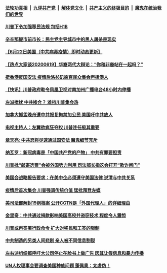 

####  [法轮功真相](../../../../basic/blob/master/README.md?t=06231631) &nbsp;|&nbsp; [九评共产党](../../../../9ping.md/blob/master/README.md?t=06231631) &nbsp;|&nbsp; [解体党文化](../../../../jtdwh.md/blob/master/README.md?t=06231631)  &nbsp;|&nbsp; [共产主义的终极目的](../../../../gczydzjmd.md/blob/master/README.md?t=06231631) &nbsp;|&nbsp; [魔鬼在统治我们的世界](../../../../mgztzwmdsj.md/blob/master/README.md?t=06231631) 

#### [川普下令加强移民法规 包括H1B](../pages/soh6/393178.md?t=06231631) 
#### [辛辛那提市前市长：民主党主导城市中的黑人屠杀是现实](../pages/soh6/393148.md?t=06231631) 
#### [【6月22日美国（中共病毒疫情）即时动态更新】](../pages/soh6/392953.md?t=06231631) 
#### [【热点大家谈20200619】华裔两代大辩论：“你和非裔站在一起吗？”](../pages/soh6/393094.md?t=06231631) 
#### [挺香港反国安法 疫情后洛杉矶逾百民众集会声援港人](../pages/soh6/393091.md?t=06231631) 
#### [【快讯】川普政府勒令凤凰卫视对南加州广播电台48小时内停播](../pages/soh6/393109.md?t=06231631) 
#### [左派搅扰 中共掺合？ 难挡川普集会热](../pages/soh6/393103.md?t=06231631) 
#### [加拿大抓孟晚舟遭中共报复拘禁加公民 美国吁中共放人](../pages/soh6/393100.md?t=06231631) 
#### [电视主持人：左翼欲疯狂夺权 川普连任极其重要](../pages/soh6/393079.md?t=06231631) 
#### [章天亮: 中共恐将尽速通过国安法 魔鬼细节充斥](../pages/soh6/393067.md?t=06231631) 
#### [纳瓦罗：新冠病毒是「中国共产党的产物」 中共有罪要担责](../pages/soh6/393052.md?t=06231631) 
#### [川普批“邮寄选票”会被外国势力利用 司法部长指这会打开“欺诈闸门”](../pages/soh6/393034.md?t=06231631) 
#### [美国会战略报告要求：在美中企必须遵守美国法律 说清与中共关系](../pages/soh6/392902.md?t=06231631) 
#### [疫情后首次集会 川普强调传统价值 猛批拜登左媒](../pages/soh6/392788.md?t=06231631) 
#### [美司法部解封15例档案  公开CGTN是「外国代理人」的详细理由](../pages/soh6/392725.md?t=06231631) 
#### [金里奇：中共通过捐款影响美国高校并盗窃技术 程度令人震惊](../pages/soh6/392734.md?t=06231631) 
#### [川普或再签署行政命令 扩大对移民和工签的限制](../pages/soh6/392698.md?t=06231631) 
#### [中共制造的另类人间悲剧  亲人被不同信息割裂](../pages/soh6/392581.md?t=06231631) 
#### [左右派组织都呼吁大公司停止在脸书上做广告 因其让假信息和暴力传播 ](../pages/soh6/392569.md?t=06231631) 
#### [UN人权理事会要调查美国种族问题 蓬佩奥：太虚伪！](../pages/soh6/392545.md?t=06231631) 

